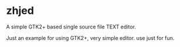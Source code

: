 # zhjed
A simple GTK2+ based single source file TEXT editor.

Just an example for using GTK2+, very simple editor.  use just for fun.
